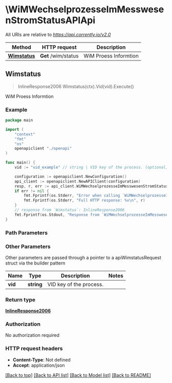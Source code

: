 # \WiMWechselprozesseImMesswesenStromStatusAPIApi

All URIs are relative to *https://api.corrently.io/v2.0*

Method | HTTP request | Description
------------- | ------------- | -------------
[**Wimstatus**](WiMWechselprozesseImMesswesenStromStatusAPIApi.md#Wimstatus) | **Get** /wim/status | WiM Proess Informtion



## Wimstatus

> InlineResponse2006 Wimstatus(ctx).Vid(vid).Execute()

WiM Proess Informtion



### Example

```go
package main

import (
    "context"
    "fmt"
    "os"
    openapiclient "./openapi"
)

func main() {
    vid := "vid_example" // string | VID key of the process. (optional)

    configuration := openapiclient.NewConfiguration()
    api_client := openapiclient.NewAPIClient(configuration)
    resp, r, err := api_client.WiMWechselprozesseImMesswesenStromStatusAPIApi.Wimstatus(context.Background()).Vid(vid).Execute()
    if err != nil {
        fmt.Fprintf(os.Stderr, "Error when calling `WiMWechselprozesseImMesswesenStromStatusAPIApi.Wimstatus``: %v\n", err)
        fmt.Fprintf(os.Stderr, "Full HTTP response: %v\n", r)
    }
    // response from `Wimstatus`: InlineResponse2006
    fmt.Fprintf(os.Stdout, "Response from `WiMWechselprozesseImMesswesenStromStatusAPIApi.Wimstatus`: %v\n", resp)
}
```

### Path Parameters



### Other Parameters

Other parameters are passed through a pointer to a apiWimstatusRequest struct via the builder pattern


Name | Type | Description  | Notes
------------- | ------------- | ------------- | -------------
 **vid** | **string** | VID key of the process. | 

### Return type

[**InlineResponse2006**](InlineResponse2006.md)

### Authorization

No authorization required

### HTTP request headers

- **Content-Type**: Not defined
- **Accept**: application/json

[[Back to top]](#) [[Back to API list]](../README.md#documentation-for-api-endpoints)
[[Back to Model list]](../README.md#documentation-for-models)
[[Back to README]](../README.md)

